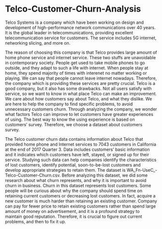 # Telco-Customer-Churn-Analysis
Telco Systems is a company which have been working on design and development of high-performance network communications over 40 years. It is the global leader in telecommunications, providing excellent telecommunication service for customers. The service includes 5G internet, networking slicing, and more on. 

The reason of choosing this company is that Telco provides large amount of home phone service and internet service. These two stuffs are unavoidable in contemporary society. People get used to take mobile phones to go outside, and they adapt to such a life with internet. When people stay at home, they spend majority of times with interenet no matter working or playing. We can say that people cannot leave internet nowadays. Therefore, the company which is providing these services are pretty crucial. Telco is a good company, but it also has some drawbacks. Not all users satisfy with service, so we want to know in what place Telco can make an improvement. We care about how customers say about Telco, and what they dislike. We are here to help the company to find specific problems, to avoid unnecessary customers churn. Through analyzing the company, we wonder what factors Telco can improve to let customers have greater experiences of using. The best way to know the using experience is based on customers’ survey. Therefore, we choose a dataset about customers survey.

The Telco customer churn data contains information about Telco that provided home phone and Internet services to 7043 customers in California at the end of 2017 Quarter 3. Data includes customers’ basic information and it indicates which customers have left, stayed, or signed up for their service.
Studying such data can help companies identify the characteristics of lost customers, identify potential, soon-to-be-lost customers and develop appropriate strategies to retain them.
The dataset is WA_Fn-UseC_-Telco-Customer-Churn.csv. Before analyzing this dataset, we did some research about what churn represents, and why it is important to avoid churn in business. Churn in this dataset represents lost customers. Some people will be curious about why the company should spend time on retaining current customers or decreasing lost customers. In fact, acquire a new customer is much harder than retaining an existing customer. Company can pay for fewer price to retain existing customers rather than spend large amount of money on advertisement, and it is a profound strategy to maintain good reputation. Therefore, it is crucial to figure out current problems, and then to fix it up.
